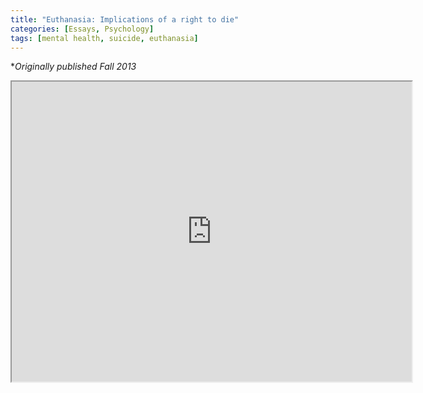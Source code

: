 ```yaml
---
title: "Euthanasia: Implications of a right to die"
categories: [Essays, Psychology]
tags: [mental health, suicide, euthanasia]
---
```


**Originally published Fall 2013*

<p style="text-align: center">
<iframe src="https://drive.google.com/file/d/0B2RH_BSaD6YPNDhPeUIyblZyR2M/preview?resourcekey=0-yUqPITla7FGrKWZU7XrDNw" width="640" height="480" allow="autoplay"></iframe>
</p>

